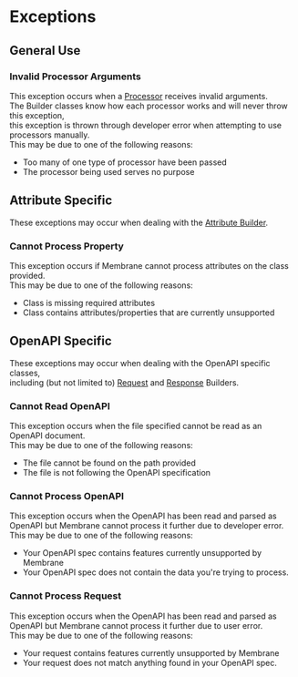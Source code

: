 # Exceptions

## General Use

### Invalid Processor Arguments

This exception occurs when a [Processor](processors.md) receives invalid arguments.  
The Builder classes know how each processor works and will never throw this exception,  
this exception is thrown through developer error when attempting to use processors manually.  
This may be due to one of the following reasons:

* Too many of one type of processor have been passed
* The processor being used serves no purpose

## Attribute Specific

These exceptions may occur when dealing with the [Attribute Builder](builder-attributes.md).

### Cannot Process Property

This exception occurs if Membrane cannot process attributes on the class provided.  
This may be due to one of the following reasons:

* Class is missing required attributes
* Class contains attributes/properties that are currently unsupported

## OpenAPI Specific

These exceptions may occur when dealing with the OpenAPI specific classes,  
including (but not limited to) [Request](builder-request.md) and [Response](builder-response.md) Builders.

### Cannot Read OpenAPI

This exception occurs when the file specified cannot be read as an OpenAPI document.  
This may be due to one of the following reasons:

* The file cannot be found on the path provided
* The file is not following the OpenAPI specification

### Cannot Process OpenAPI

This exception occurs when the OpenAPI has been read and parsed as OpenAPI
but Membrane cannot process it further due to developer error.  
This may be due to one of the following reasons:

* Your OpenAPI spec contains features currently unsupported by Membrane
* Your OpenAPI spec does not contain the data you're trying to process.

### Cannot Process Request

This exception occurs when the OpenAPI has been read and parsed as OpenAPI
but Membrane cannot process it further due to user error.  
This may be due to one of the following reasons:

* Your request contains features currently unsupported by Membrane
* Your request does not match anything found in your OpenAPI spec.
